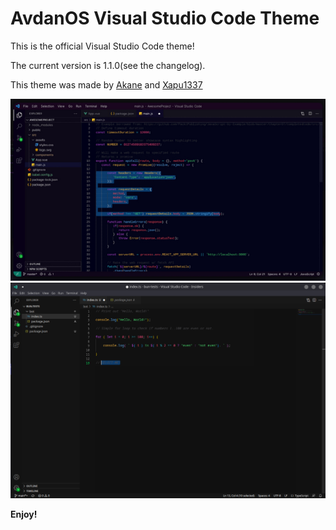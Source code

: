 # AvdanOS Visual Studio Code Theme
This is the official Visual Studio Code theme!

The current version is 1.1.0(see the changelog).

This theme was made by [Akane](https://github.com/akane6704) and [Xapu1337](https://github.com/xapu1337)

![Screenshot](images/preview.jpg)
![Screenshot - Lights Out](images/preview-lightsout.png)

**Enjoy!**